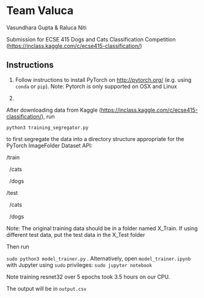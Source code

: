 # Team Valuca

Vasundhara Gupta & Raluca Niti

Submission for ECSE 415 Dogs and Cats Classification Competition (https://inclass.kaggle.com/c/ecse415-classification/)

## Instructions
1. Follow instructions to install PyTorch on http://pytorch.org/ (e.g. using `conda` or `pip`).  Note: Pytorch is only supported on OSX and Linux

2. 
  After downloading data from Kaggle (https://inclass.kaggle.com/c/ecse415-classification/), run

`python3 training_segregator.py` 

to first segregate the data into a directory structure appropriate for the PyTorch ImageFolder Dataset API:
  
/train

&nbsp;&nbsp;/cats

&nbsp;&nbsp;/dogs

/test

&nbsp;&nbsp;/cats

&nbsp;&nbsp;/dogs

  Note: The original training data should be in a folder named X_Train.  If using different test data, put the test data in the X_Test folder


Then run

`sudo python3 model_trainer.py` .  Alternatively, open `model_trainer.ipynb` with Jupyter using `sudo` privileges: `sudo jupyter notebook`

Note training resnet32 over 5 epochs took 3.5 hours on our CPU.

The output will be in `output.csv`

